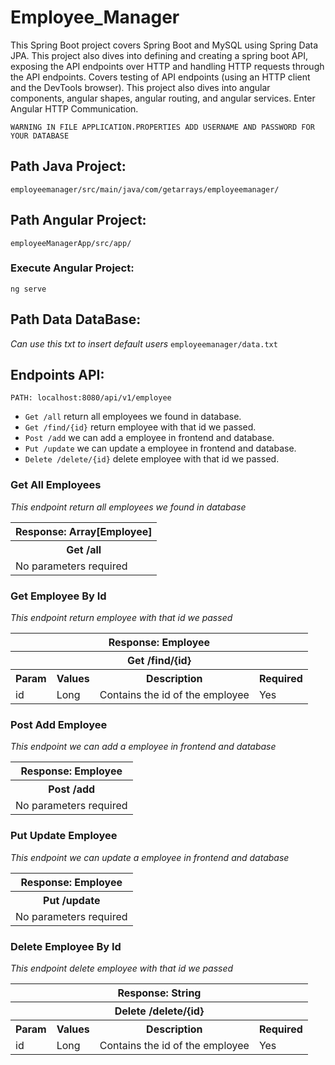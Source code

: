 # Employee_Manager
This Spring Boot project covers Spring Boot and MySQL using Spring Data JPA. This project also dives into defining and creating a spring boot API, exposing the API endpoints over HTTP and handling HTTP requests through the API endpoints. Covers testing of API endpoints (using an HTTP client and the DevTools browser).  This project also dives into angular components, angular shapes, angular routing, and angular services. Enter Angular HTTP Communication.

```
WARNING IN FILE APPLICATION.PROPERTIES ADD USERNAME AND PASSWORD FOR YOUR DATABASE
```

## Path Java Project:
`employeemanager/src/main/java/com/getarrays/employeemanager/`

## Path Angular Project:
`employeeManagerApp/src/app/`

### Execute Angular Project:
```
ng serve
```

## Path Data DataBase:
_Can use this txt to insert default users_
`employeemanager/data.txt`

## Endpoints API:
```
PATH: localhost:8080/api/v1/employee
```
- `Get /all` return all employees we found in database.
- `Get /find/{id}` return employee with that id we passed.
- `Post /add` we can add a employee in frontend and database.
- `Put /update` we can update a employee in frontend and database.
- `Delete /delete/{id}` delete employee with that id we passed.


### Get All Employees
_This endpoint return all employees we found in database_
<table>
  <tr>
    <th>Response: Array[Employee]</th>
  </tr>
  <tr>
    <th>Get /all </th>
  </tr>
  <tr>
    <td>No parameters required</td>
  </tr>
</table>

### Get Employee By Id
_This endpoint return employee with that id we passed_
<table>
  <tr>
    <th colspan="4" >Response: Employee</th>
  </tr>
  <tr>
    <th colspan="4" >Get /find/{id} </th>
  </tr>
    <tr>
    <th>Param</th>
    <th>Values</th>
    <th>Description</th>
    <th>Required</th>
  </tr>
  <tr>
    <td>id</td>
    <td>Long</td>
    <td>Contains the id of the employee</td>
    <td>Yes</td>
  </tr>
</table>

### Post Add Employee
_This endpoint we can add a employee in frontend and database_
<table>
  <tr>
    <th>Response: Employee</th>
  </tr>
  <tr>
    <th>Post /add </th>
  </tr>
  <tr>
    <td>No parameters required</td>
  </tr>
</table>

### Put Update Employee
_This endpoint we can update a employee in frontend and database_
<table>
  <tr>
    <th>Response: Employee</th>
  </tr>
  <tr>
    <th>Put /update </th>
  </tr>
  <tr>
    <td>No parameters required</td>
  </tr>
</table>

### Delete Employee By Id
_This endpoint delete employee with that id we passed_
<table>
  <tr>
    <th colspan="4" >Response: String</th>
  </tr>
  <tr>
    <th colspan="4" >Delete /delete/{id} </th>
  </tr>
    <tr>
    <th>Param</th>
    <th>Values</th>
    <th>Description</th>
    <th>Required</th>
  </tr>
  <tr>
    <td>id</td>
    <td>Long</td>
    <td>Contains the id of the employee</td>
    <td>Yes</td>
  </tr>
</table>



